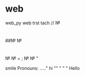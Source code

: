 # web
web_py
web trst
tach
//
№
#
#
##№
№
#
№
№
+
;
№
№
"

  smile Pronouns: ....."
hi
""
"
"
"
Hello
